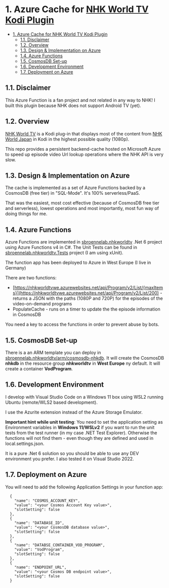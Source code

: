 # 1. Azure Cache for [NHK World TV Kodi Plugin](https://github.com/sbroenne/plugin.video.nhkworldtv)

- [1. Azure Cache for NHK World TV Kodi Plugin](#1-azure-cache-for-nhk-world-tv-kodi-plugin)
  - [1.1. Disclaimer](#11-disclaimer)
  - [1.2. Overview](#12-overview)
  - [1.3. Design & Implementation on Azure](#13-design--implementation-on-azure)
  - [1.4. Azure Functions](#14-azure-functions)
  - [1.5. CosmosDB Set-up](#15-cosmosdb-set-up)
  - [1.6. Development Environment](#16-development-environment)
  - [1.7. Deployment on Azure](#17-deployment-on-azure)

## 1.1. Disclaimer

This Azure Function is a fan project and not related in any way to NHK! I built this plugin because NHK does not support Android TV (yet).

## 1.2. Overview

[NHK World TV](https://github.com/sbroenne/plugin.video.nhkworldtv) is a Kodi plug-in that displays most of the content from [NHK World Japan](https://www3.nhk.or.jp/nhkworld/en/live/) in Kodi in the highest possible quality (1080p).

This repo provides a persistent backend-cache hosted on Microsoft Azure to speed up episode video Url lookup operations where the NHK API is very slow.

## 1.3. Design & Implementation on Azure

The cache is implemented as a set of Azure Functions backed by a CosmosDB (free tier) in "SQL-Mode". It's 100% serverless/PaaS.

That was the easiest, most cost effective (because of CosmosDB free tier and serverless), lowest operations and most importantly, most fun way of doing things for me.

## 1.4. Azure Functions

Azure Functions are implemented in [sbroennelab.nhkworldtv](./sbroennelab.nhkworldtv) .Net 6 project using Azure Functions v4 in C#. The Unit Tests can be found in [sbroennelab.nhkworldtv.Tests](./sbroennelab.nhkworldtv.Tests) project (I am using xUnit).

The function app has been deployed to Azure in West Europe (I live in Germany)

There are two functions:

- [https://nhkworldtvwe.azurewebsites.net/api/Program/v2/List/{maxItems}](https://nhkworldtvwe.azurewebsites.net/api/Program/v2/List/200) - returns a JSON with the paths (1080P and 720P) for the episodes of the video-on-demand programs
- PopulateCache - runs on a timer to update the the episode information in CosmosDB

You need a key to access the functions in order to prevent abuse by bots.

## 1.5. CosmosDB Set-up

There is a an ARM template you can deploy in [sbroennelab.nhkworldtv/arm/cosmosdb-nhkdb](.sbroennelab.nhkworldtv/arm/cosmosdb-nhkdb). It will create the CosmosDB **nhkdb** in the resource group **nhkworldtv** in **West Europe** ny default. It will create a container **VodProgram**.

## 1.6. Development Environment

I develop with Visual Studio Code on a Windows 11 box using WSL2 running Ubuntu (remote/WLS2 based development).

I use the Azurite extension instead of the Azure Storage Emulator.

**Important hint while unit testing**: You need to set the application setting as Environment variables in **Windows 11/WSLv2** if you want to run the unit tests from the test runner (in my case .NET Test Explorer). Otherwise the functions will not find them - even though they are defined and used in local.settings.json.

It is a pure .Net 6 solution so you should be able to use any DEV environment you prefer. I also tested it on Visual Studio 2022.

## 1.7. Deployment on Azure

You will need to add the following Application Settings in your function app:

```
  {
    "name": "COSMOS_ACCOUNT_KEY",
    "value": "<your Cosmos Account Key value>",
    "slotSetting": false
  },
  {
    "name": "DATABASE_ID",
    "value": "<your CosmosDB database value>",
    "slotSetting": false
  },
  {
    "name": "DATABSE_CONTAINER_VOD_PROGRAM",
    "value": "VodProgram",
    "slotSetting": false
  },
  {
    "name": "ENDPOINT_URL",
    "value": "<your Cosmos DB endpoint value>",
    "slotSetting": false
  }
```
